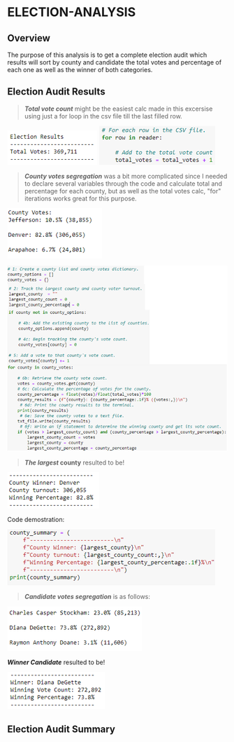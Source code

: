 # ELECTION-ANALYSIS

## Overview
The purpose of this analysis is to get a complete election audit which results will sort by county and candidate the total votes and percentage of each one as well as the winner of both categories.

## Election Audit Results
>**_Total vote count_** might be the easiest calc made in this excersise using just a for loop in the csv file till the last filled row.

![Total_votes](https://github.com/franciscomg90/ELECTION-ANALYSIS/blob/main/Resources/TOTAL%20VOTES%20Results.PNG)
![Total_code](https://github.com/franciscomg90/ELECTION-ANALYSIS/blob/main/Resources/TOTAL%20VOTES.PNG)

>**_County votes segregation_** was a bit more complicated since I needed to declare several variables through the code and calculate total  and percentage for each county, but as well as the total votes calc, "for" iterations works great for this purpose.

![results_by_county](https://github.com/franciscomg90/ELECTION-ANALYSIS/blob/main/Resources/results%20by%20county.PNG)

![code_by_county](https://github.com/franciscomg90/ELECTION-ANALYSIS/blob/main/Resources/county_code.png)

>**_The largest_ county** resulted to be!

![largest county](https://github.com/franciscomg90/ELECTION-ANALYSIS/blob/main/Resources/largest%20county.PNG)

Code demostration:

![largest county code](https://github.com/franciscomg90/ELECTION-ANALYSIS/blob/main/Resources/county%20summary%20code.PNG)

>**_Candidate votes segregation_** is as follows:

![candidate segregation](https://github.com/franciscomg90/ELECTION-ANALYSIS/blob/main/Resources/candidate%20segregation.PNG)

**_Winner Candidate_** resulted to be!

![winner candidate](https://github.com/franciscomg90/ELECTION-ANALYSIS/blob/main/Resources/winner%20candidate.PNG)
## Election Audit Summary
